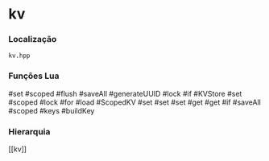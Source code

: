 # kv

### Localização
`kv.hpp`

### Funções Lua
#set
#scoped
#flush
#saveAll
#generateUUID
#lock
#if
#KVStore
#set
#scoped
#lock
#for
#load
#ScopedKV
#set
#set
#set
#get
#get
#if
#saveAll
#scoped
#keys
#buildKey

### Hierarquia
[[kv]]
